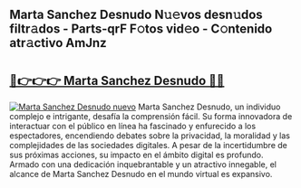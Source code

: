 ## Marta Sanchez Desnudo N𝚞𝚎vos desn𝚞dos filtr𝚊dos - Parts-qrF F𝚘tos vid𝚎o - C𝚘ntenido atr𝚊ctivo AmJnz

# <h2><a href="http://mbauv1.tromn.icu/?c=Marta+Sanchez+Desnudo">🔗👉👉👉 Marta Sanchez Desnudo 🔗🔗</a></h2>

[![Marta Sanchez Desnudo nuevo](https://i.imgur.com/pEAQMta.gif)](http://mbauv1.tromn.icu/?c=Marta+Sanchez+Desnudo)
Marta Sanchez Desnudo, un individuo complejo e intrigante, desafía la comprensión fácil. Su forma innovadora de interactuar con el público en línea ha fascinado y enfurecido a los espectadores, encendiendo debates sobre la privacidad, la moralidad y las complejidades de las sociedades digitales. A pesar de la incertidumbre de sus próximas acciones, su impacto en el ámbito digital es profundo. Armado con una dedicación inquebrantable y un atractivo innegable, el alcance de Marta Sanchez Desnudo en el mundo virtual es expansivo.
